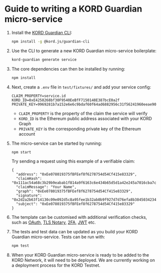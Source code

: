 # Guide to writing a KORD Guardian micro-service

1. Install the
   [KORD Guardian CLI](https://github.com/kord-network/kord-guardian-cli):
   ```bash
   npm install -g @kord.js/guardian-cli
   ```

2. Use the CLI to generate a new KORD Guardian micro-service boilerplate:
   ```bash
   kord-guardian generate service
   ```

3. The core dependencies can then be installed by running:
   ```bash
   npm install
   ```

4. Next, create a `.env` file in `test/fixtures/` and add your service config:
   ```
   CLAIM_PROPERTY=service.id
   KORD_ID=0xE4258268bf30F9540EeBfF7150148E387bcE0a2f
   PRIVATE_KEY=9969281b7a152e6e6c9bdaf60f64ad6882956c31f56241960eeae90d6980e6e7
   ```
   - `CLAIM_PROPERTY` is the property of the claim the service will verify
   - `KORD_ID` is the Ethereum public address associated with your KORD Graph
   - `PRIVATE_KEY` is the corresponding private key of the Ethereum account

5. The micro-service can be started by running:
   ```bash
   npm start
   ```
   Try sending a request using this example of a verifiable claim:
   ```
   {
     "address": "0xEe078019375fBFEef8f6278754d54Cf415e83329",
     "claimHash": "0x111ac54a68c3b29b9eabab1f814a9f6163c6e434b65d5d1a42e245a7016cba7c",
     "claimMessage": "Your Name",
     "graph": "0xEe078019375fBFEef8f6278754d54Cf415e83329",
     "signature":  "0x2d2a2b63f14130c09e092d5c8a95fee1b32ab0b9f927d7d76efa8b38450342342fba919ce9ff01792a717ea3686fcdd98bade8672ff9ae540ef3e2d284a4445500",
     "subject": "0xEe078019375fBFEef8f6278754d54Cf415e83329"
   }
   ```

6. The template can be customised with additional verification checks, such as
   [OAuth](https://oauth.net/), [TLS Notary](https://tlsnotary.org/), [2FA](https://en.wikipedia.org/wiki/Multi-factor_authentication),
   [JWT](https://jwt.io/) etc.

7. The tests and test data can be updated as you build your KORD Guardian
   micro-service. Tests can be run with:
   ```bash
   npm test
   ```

8. When your KORD Guardian micro-service is ready to be added to the KORD
   Network, it will need to be deployed. We are currently working on a
   deployment process for the KORD Testnet.
